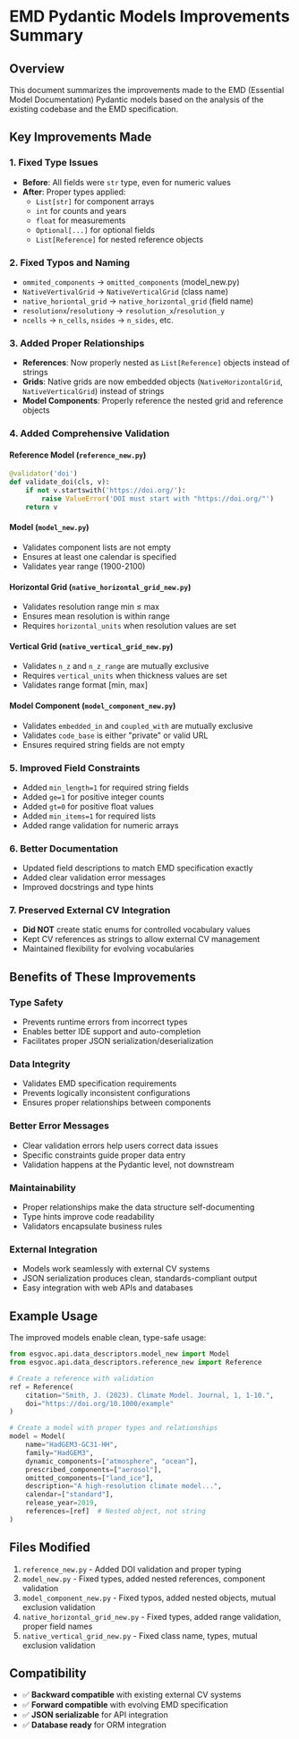 # EMD Pydantic Models Improvements Summary

## Overview
This document summarizes the improvements made to the EMD (Essential Model Documentation) Pydantic models based on the analysis of the existing codebase and the EMD specification.

## Key Improvements Made

### 1. **Fixed Type Issues**
- **Before**: All fields were `str` type, even for numeric values
- **After**: Proper types applied:
  - `List[str]` for component arrays
  - `int` for counts and years
  - `float` for measurements
  - `Optional[...]` for optional fields
  - `List[Reference]` for nested reference objects

### 2. **Fixed Typos and Naming**
- `ommited_components` → `omitted_components` (model_new.py)
- `NativeVertivalGrid` → `NativeVerticalGrid` (class name)
- `native_horiontal_grid` → `native_horizontal_grid` (field name)
- `resolutionx`/`resolutiony` → `resolution_x`/`resolution_y`
- `ncells` → `n_cells`, `nsides` → `n_sides`, etc.

### 3. **Added Proper Relationships**
- **References**: Now properly nested as `List[Reference]` objects instead of strings
- **Grids**: Native grids are now embedded objects (`NativeHorizontalGrid`, `NativeVerticalGrid`) instead of strings
- **Model Components**: Properly reference the nested grid and reference objects

### 4. **Added Comprehensive Validation**

#### Reference Model (`reference_new.py`)
```python
@validator('doi')
def validate_doi(cls, v):
    if not v.startswith('https://doi.org/'):
        raise ValueError('DOI must start with "https://doi.org/"')
    return v
```

#### Model (`model_new.py`)
- Validates component lists are not empty
- Ensures at least one calendar is specified
- Validates year range (1900-2100)

#### Horizontal Grid (`native_horizontal_grid_new.py`)
- Validates resolution range min ≤ max
- Ensures mean resolution is within range
- Requires `horizontal_units` when resolution values are set

#### Vertical Grid (`native_vertical_grid_new.py`)
- Validates `n_z` and `n_z_range` are mutually exclusive
- Requires `vertical_units` when thickness values are set
- Validates range format [min, max]

#### Model Component (`model_component_new.py`)
- Validates `embedded_in` and `coupled_with` are mutually exclusive
- Validates `code_base` is either "private" or valid URL
- Ensures required string fields are not empty

### 5. **Improved Field Constraints**
- Added `min_length=1` for required string fields
- Added `ge=1` for positive integer counts
- Added `gt=0` for positive float values
- Added `min_items=1` for required lists
- Added range validation for numeric arrays

### 6. **Better Documentation**
- Updated field descriptions to match EMD specification exactly
- Added clear validation error messages
- Improved docstrings and type hints

### 7. **Preserved External CV Integration**
- **Did NOT** create static enums for controlled vocabulary values
- Kept CV references as strings to allow external CV management
- Maintained flexibility for evolving vocabularies

## Benefits of These Improvements

### **Type Safety**
- Prevents runtime errors from incorrect types
- Enables better IDE support and auto-completion
- Facilitates proper JSON serialization/deserialization

### **Data Integrity**
- Validates EMD specification requirements
- Prevents logically inconsistent configurations
- Ensures proper relationships between components

### **Better Error Messages**
- Clear validation errors help users correct data issues
- Specific constraints guide proper data entry
- Validation happens at the Pydantic level, not downstream

### **Maintainability**
- Proper relationships make the data structure self-documenting
- Type hints improve code readability
- Validators encapsulate business rules

### **External Integration**
- Models work seamlessly with external CV systems
- JSON serialization produces clean, standards-compliant output
- Easy integration with web APIs and databases

## Example Usage

The improved models enable clean, type-safe usage:

```python
from esgvoc.api.data_descriptors.model_new import Model
from esgvoc.api.data_descriptors.reference_new import Reference

# Create a reference with validation
ref = Reference(
    citation="Smith, J. (2023). Climate Model. Journal, 1, 1-10.",
    doi="https://doi.org/10.1000/example"
)

# Create a model with proper types and relationships
model = Model(
    name="HadGEM3-GC31-HH",
    family="HadGEM3",
    dynamic_components=["atmosphere", "ocean"],
    prescribed_components=["aerosol"],
    omitted_components=["land_ice"],
    description="A high-resolution climate model...",
    calendar=["standard"],
    release_year=2019,
    references=[ref]  # Nested object, not string
)
```

## Files Modified

1. `reference_new.py` - Added DOI validation and proper typing
2. `model_new.py` - Fixed types, added nested references, component validation
3. `model_component_new.py` - Fixed typos, added nested objects, mutual exclusion validation
4. `native_horizontal_grid_new.py` - Fixed types, added range validation, proper field names
5. `native_vertical_grid_new.py` - Fixed class name, types, mutual exclusion validation

## Compatibility

- ✅ **Backward compatible** with existing external CV systems
- ✅ **Forward compatible** with evolving EMD specification
- ✅ **JSON serializable** for API integration
- ✅ **Database ready** for ORM integration